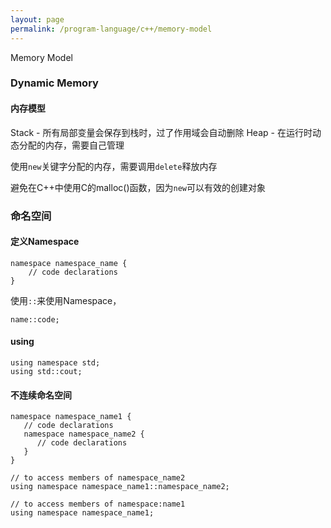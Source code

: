 ```yaml
---
layout: page
permalink: /program-language/c++/memory-model
---
```


Memory Model

### Dynamic Memory

#### 内存模型

Stack - 所有局部变量会保存到栈时，过了作用域会自动删除
Heap  - 在运行时动态分配的内存，需要自己管理

使用`new`关键字分配的内存，需要调用`delete`释放内存

避免在C++中使用C的malloc()函数，因为`new`可以有效的创建对象

### 命名空间

#### 定义Namespace

	namespace namespace_name {
		// code declarations
	}

使用`::`来使用Namespace，

	name::code;

#### using

	using namespace std;
	using std::cout;

#### 不连续命名空间

	namespace namespace_name1 {
	   // code declarations
	   namespace namespace_name2 {
	      // code declarations
	   }
	}

	// to access members of namespace_name2
	using namespace namespace_name1::namespace_name2;
	
	// to access members of namespace:name1
	using namespace namespace_name1;


